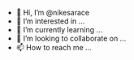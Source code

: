 - 👋 Hi, I’m @nikesarace
- 👀 I’m interested in ...
- 🌱 I’m currently learning ...
- 💞️ I’m looking to collaborate on ...
- 📫 How to reach me ...

<!---
nikesarace/nikesarace is a ✨ special ✨ repository because its `README.md` (this file) appears on your GitHub profile.
You can click the Preview link to take a look at your changes.
--->
